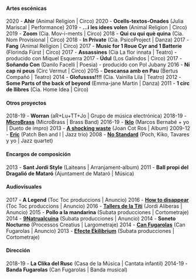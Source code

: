 #### Artes escénicas
2020 - **Ahir** (Animal Religion | Circo)
2020 - **Ocells-textos-Onades** (Julia Mariscal | Performance)
2019 - **…i les idees volen** (Animal Religion | Circo)
2019 - **Zoom** (Cia. Mov-i-ments	| Circo)
2018 - **Qui cu qui què quina** (Cia. Nom Provisional | Circo)
2018 - **In Private** (Cia. PsicoProject | Danza)
2017 - **Fang** (Animal Religion | Circo)
2017 - **Music for 1 Roue Cyr and 1 Batterie** (Florinda Fürst | Circo)
2017 - **Assassines** (Cia La flor innata | Teatro) - producido con Miquel Esquerra
2017 - **Údul** (Los Galindos | Circo)
2017 - **Soñando Con** (Danilo Facelli | Poesia) - producido con Pol Jubany
2016 - **Ni cap ni peus** (Circ Vermut | Circo)
2015 - **Descansa amb en Pau** (Bertus Compañó | Teatro)
2014 - **Glofussss!!!!** (Cia. Vainilla Lila | Teatro)
2012 - **Some Parts of the back of beyond** (Emma-jane Martin | Danza)
2011 - **1 circ de llibres** (Cia. Home Idea | Circo)


#### Otros proyectos 
2018-19 - **Worran** (aR+Lu+TT+Jo | Grupo de música electrónica)
2018-19 - **[MicroBrass](https://soundcloud.com/microbrass)** (MicroBrass | Brass Band)
2016-19 - **[Iklo](http://www.tecnonucleo.org/index.php?page=release&release=41)** (Marcos Bernabé + yo | Dueto de impro)
2013 - **[A shocking waste](https://soundcloud.com/oanotos/sets/a-shocking-waste-1)** (Joan Cot Ros | Album)
2009-12 - **[Eric](https://soundcloud.com/benjamin-cerigo/eric-eric)** (Patch Ben and I	 | Jazz trio)
2008 - **[No Standard](https://www.youtube.com/watch?v=i4ph25X7hR0)** (Poch, Kiko, Tavares y yo | Jazz quartet)


#### Encargos de composición
2013 - **Sant Jordi Style** (Laiteans | Arranjament-album)
2011 - 	**Ball propi del Dragalió de Mataró** (Ajuntament de Mataró | Música)


#### Audiovisuales
2017 - **A Legend** (Toc Toc produccions | Anuncio)
2016 - **[How to disappear](https://vimeo.com/173626075)** (Toc Toc produccions | Anuncio)
2016 - **[Tallers de la Titi](https://vimeo.com/151167877)** (Jordi Aliberas | Anuncio)
2015 - **Pollo a la mandarina** (Subata producciones | Cortometraje)
2014 - **[9Natrualcuina](https://vimeo.com/96826237)** (Subata producciones | Anuncio)
2014 - **Soneto Nocturno** (Processos Creatius | Largometraje)
2014 - **[Can Fugarolas](https://vimeo.com/80737027)** (Can Fugarolas | Anuncio)
2013 - **[Efecte Ekilibrium](https://vimeo.com/64945264)** (Subata producciones | Cortometraje)


#### Dirección
2018-19 - **La Clika del Rusc** (Casa de la Música | Cantata infantil)
2014-19 - **Banda Fugarolas** (Can Fugarolas | Banda musical)


